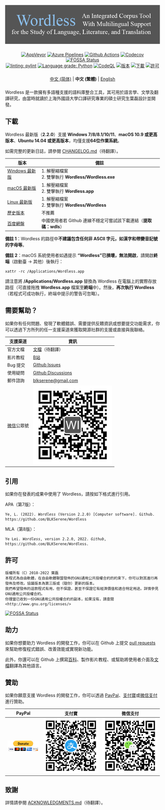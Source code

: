 <!--
# Wordless: README - Chinese (Traditional)
# Copyright (C) 2018-2022  Ye Lei (叶磊)
#
# This program is free software: you can redistribute it and/or modify
# it under the terms of the GNU General Public License as published by
# the Free Software Foundation, either version 3 of the License, or
# (at your option) any later version.
#
# This program is distributed in the hope that it will be useful,
# but WITHOUT ANY WARRANTY; without even the implied warranty of
# MERCHANTABILITY or FITNESS FOR A PARTICULAR PURPOSE.  See the
# GNU General Public License for more details.
#
# You should have received a copy of the GNU General Public License
# along with this program.  If not, see <http://www.gnu.org/licenses/>.
-->

<div align="center"><img src="/doc/wl_logo.png" alt="Wordless：一款擁有多語種支援的語料庫整合工具，可用於語言學、文學及翻譯研究"></div>

###

<div align="center">
    <a href="https://ci.appveyor.com/project/BLKSerene/wordless">
        <img src="https://ci.appveyor.com/api/projects/status/github/BLKSerene/Wordless?svg=true" alt="AppVeyor"></a>
    <a href="https://dev.azure.com/blkserene/BLKSerene%20-%20Github/_build/latest?definitionId=1&branchName=main">
        <img src="https://dev.azure.com/blkserene/BLKSerene%20-%20Github/_apis/build/status/BLKSerene.Wordless?branchName=main" alt="Azure Pipelines"></a>
    <a href="https://github.com/BLKSerene/Wordless/actions?query=workflow%3ATests">
        <img src="https://github.com/BLKSerene/Wordless/workflows/Tests/badge.svg" alt="Github Actions"></a>
    <a href="https://codecov.io/gh/BLKSerene/Wordless">
        <img src="https://codecov.io/gh/BLKSerene/Wordless/branch/main/graph/badge.svg?token=ED6TW92A7G" alt="Codecov"></a>
    <a href="https://app.fossa.com/projects/git%2Bgithub.com%2FBLKSerene%2FWordless?ref=badge_shield">
        <img src="https://app.fossa.com/api/projects/git%2Bgithub.com%2FBLKSerene%2FWordless.svg?type=shield" alt="FOSSA Status"></a>
</div>

<div align="center">
    <a href="https://github.com/PyCQA/pylint">
        <img src="https://img.shields.io/badge/linting-pylint-yellowgreen" alt="linting: pylint"></a>
    <a href="https://lgtm.com/projects/g/BLKSerene/Wordless/context:python">
        <img src="https://img.shields.io/lgtm/grade/python/g/BLKSerene/Wordless.svg?logo=lgtm&logoWidth=18" alt="Language grade: Python"></a>
    <a href="https://github.com/BLKSerene/Wordless/actions?query=workflow%3ACodeQL">
        <img src="https://github.com/BLKSerene/Wordless/workflows/CodeQL/badge.svg" alt="CodeQL"></a>
    <a href="https://github.com/BLKSerene/Wordless/releases">
        <img src="https://img.shields.io/github/v/release/BLKSerene/Wordless?include_prereleases&label=Release&sort=semver" alt="版本"></a>
    <a href="https://github.com/BLKSerene/Wordless#download">
        <img src="https://img.shields.io/github/downloads/BLKSerene/Wordless/total?label=Downloads" alt="下載"></a>
    <a href="/LICENSE_zho_tw.txt">
        <img src="https://img.shields.io/github/license/BLKSerene/Wordless?label=License" alt="許可"></a>
</div>

###

<div align="center">
    <a href="/README_zho_cn.md">中文 (简体)</a> | <b>中文 (繁體)</b> | <a href="https://github.com/BLKSerene/Wordless#readme">English</a>    
</div>

###

Wordless 是一款擁有多語種支援的語料庫整合工具，其可用於語言學、文學及翻譯研究，由當時就讀於上海外國語大學口譯研究專業的碩士研究生葉磊設計並開發。

## 下載
Wordless 最新版（**2.2.0**）支援 **Windows 7/8/8.1/10/11**、**macOS 10.9 或更高版本**、**Ubuntu 14.04 或更高版本**，均僅支援**64位作業系統**。

如需完整的更新日誌，請參閱 [CHANGELOG.md](/CHANGELOG.md)（待翻譯）。

版本|備註
----|---
[Windows 最新版](https://github.com/BLKSerene/Wordless/releases/download/2.2.0/wordless_2.2.0_windows.zip)|1. 解壓縮檔案<br>2. 雙擊執行 **Wordless/Wordless.exe**
[macOS 最新版](https://github.com/BLKSerene/Wordless/releases/download/2.2.0/wordless_2.2.0_macos.zip)|1. 解壓縮檔案<br>2. 雙擊執行 **Wordless.app**
[Linux 最新版](https://github.com/BLKSerene/Wordless/releases/download/2.2.0/wordless_2.2.0_linux.tar.gz)|1. 解壓縮檔案<br>2. 雙擊執行 **Wordless/Wordless**
[歷史版本](https://github.com/BLKSerene/Wordless/releases)|不推薦
[百度網盤](https://pan.baidu.com/s/1--ZzABrDQBZlZagWlVQMbg)|中國使用者若 Github 連線不穩定可嘗試該下載連結（**提取碼：wdls**）

**備註 1**：Wordless 的路徑中**不建議包含任何非 ASCII 字元，如漢字和帶變音記號的字母等**。

**備註 2**：macOS 系統使用者如遇提示 **“Wordless”已損壞，無法開啟**，請開啟**終端**（啟動臺 → 其他）後執行：

    xattr -rc /Applications/Wordless.app

請注意將 **/Applications/Wordless.app** 替換為 Wordless 在電腦上的實際存放路徑（可直接拖拽 **Wordless.app** 檔案至**終端**中）。然後，**再次執行 Wordless**（若程式可成功執行，終端中提示的警告可忽略）。

## 需要幫助？
如果你有任何問題、發現了軟體錯誤、需要提供反饋資訊或想要提交功能需求，你可以透過下方所列的任一支援渠道來獲取開源社群的支援或直接與我聯絡。

支援渠道|資訊
-------|----
官方文檔|[文檔](/doc/doc_eng.md)（待翻譯）
影片教程|[B站](https://space.bilibili.com/34963752/video)
Bug 提交|[Github Issues](https://github.com/BLKSerene/Wordless/issues)
使用疑問|[Github Discussions](https://github.com/BLKSerene/Wordless/discussions)
郵件諮詢|[blkserene<i>@</i>gmail<i>.</i>com](mailto:blkserene@gmail.com)
[微信](https://weixin.qq.com/)公眾號|![微信公眾號](/imgs/wechat_official_account.jpg)

## 引用
如果你在發表的成果中使用了 Wordless，請按如下格式進行引用。

APA（第7版）：

<pre><code>Ye, L. (2022). <i>Wordless</i> (Version 2.2.0) [Computer software]. Github. https://github.com/BLKSerene/Wordless</code></pre>

MLA（第8版）：

<pre><code>Ye Lei. <i>Wordless</i>, version 2.2.0, 2022. <i>Github</i>, https://github.com/BLKSerene/Wordless.</code></pre>

## 許可

    版權所有（C）2018-2022 葉磊
    本程式為自由軟體，在自由軟體聯盟發佈的GNU通用公共授權合約的約束下，你可以對其進行再發佈及修改。協議版本為第三版或（隨你）更新的版本。
    我們希望發佈的這款程式有用，但不保證，甚至不保證它有經濟價值和適合特定用途。詳情參見GNU通用公共授權合約。
    你理當已收到一份GNU通用公共授權合約的副本，如果沒有，請查閱<http://www.gnu.org/licenses/>

[![FOSSA Status](https://app.fossa.com/api/projects/git%2Bgithub.com%2FBLKSerene%2FWordless.svg?type=large)](https://app.fossa.com/projects/git%2Bgithub.com%2FBLKSerene%2FWordless?ref=badge_large)

## 助力
如果你想要助力 Wordless 的開發工作，你可以在 Github 上提交 [pull requests](https://github.com/BLKSerene/Wordless/pulls) 來幫助修復程式錯誤、改善效能或實現新功能。

此外，你還可以在 Github 上撰寫[百科](https://github.com/BLKSerene/Wordless/wiki)、製作影片教程、或幫助將使用者介面及[文檔](/doc/doc_eng.md)翻譯為其他語言。

## 贊助
如果你願意支援 Wordless 的開發工作，你可以透過 [PayPal](https://www.paypal.com/)、[支付寶](https://www.alipay.com/)或[微信支付](https://pay.weixin.qq.com/)進行贊助。

PayPal|支付寶|微信支付
------|------|--------
[![PayPal](/imgs/donating_paypal.gif)](https://www.paypal.com/cgi-bin/webscr?cmd=_s-xclick&hosted_button_id=V2V54NYE2YD32)|![支付寶](/imgs/donating_alipay.png)|![微信支付](/imgs/donating_wechat_pay.png)

## 致謝
詳情請參閱 [ACKNOWLEDGMENTS.md](/ACKNOWLEDGMENTS.md)（待翻譯）。
